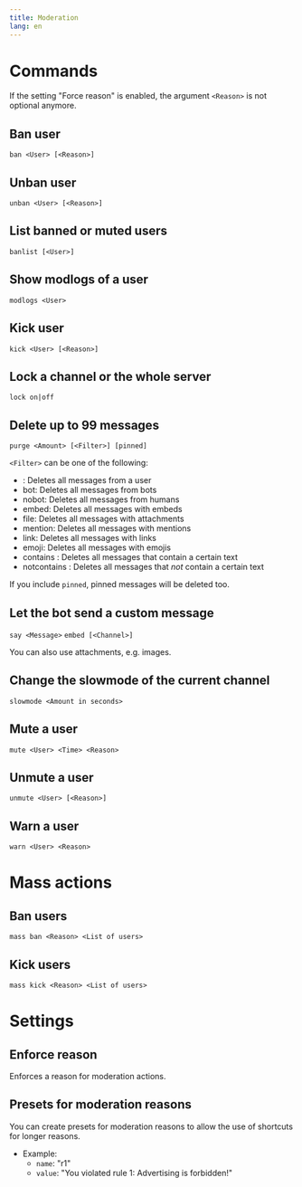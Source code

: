 ```yaml
---
title: Moderation
lang: en
---
```


# Commands

If the setting "Force reason" is enabled, the argument `<Reason>` is not optional anymore.

## Ban user

`ban <User> [<Reason>]`

## Unban user

`unban <User> [<Reason>]`

## List banned or muted users

`banlist [<User>]`

## Show modlogs of a user

`modlogs <User>`

## Kick user

`kick <User> [<Reason>]`

## Lock a channel or the whole server

`lock on|off`

## Delete up to 99 messages

`purge <Amount> [<Filter>] [pinned]`

`<Filter>` can be one of the following:
* <Nutzer>: Deletes all messages from a user
* bot: Deletes all messages from bots
* nobot: Deletes all messages from humans
* embed: Deletes all messages with embeds
* file: Deletes all messages with attachments
* mention: Deletes all messages with mentions
* link: Deletes all messages with links
* emoji: Deletes all messages with emojis
* contains <Text>: Deletes all messages that contain a certain text
* notcontains <Text>: Deletes all messages that *not* contain a certain text

If you include `pinned`, pinned messages will be deleted too.

## Let the bot send a custom message

`say <Message>`
`embed [<Channel>]`

You can also use attachments, e.g. images.

## Change the slowmode of the current channel

`slowmode <Amount in seconds>`

## Mute a user

`mute <User> <Time> <Reason>`

## Unmute a user

`unmute <User> [<Reason>]`

## Warn a user

`warn <User> <Reason>`

# Mass actions

## Ban users

`mass ban <Reason> <List of users>`

## Kick users

`mass kick <Reason> <List of users>`

# Settings

## Enforce reason
Enforces a reason for moderation actions.

## Presets for moderation reasons
You can create presets for moderation reasons to allow the use of shortcuts for longer reasons.

- Example:
	- `name`: "r1"
	- `value`: "You violated rule 1: Advertising is forbidden!"
